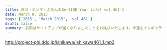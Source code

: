```yaml
---
title: 石川・ホンマ・ぶるんのBe-SIDE Your Life! vol.461-1
date: March 8, 2015
tags: ['2015', 'March 2015', 'vol.461']
draft: false
summary: 前回はサイトアップが遅くなりましたことをお詫びいたします。今週もイレギュラー収録の為、いつもと違うタイミングでのサイトアップになります。どうぞお聴き下さい。ＮＡＮＪＯ
---
```


http://project-phi.ddo.jp/ishikawa/ishikawa461_1.mp3